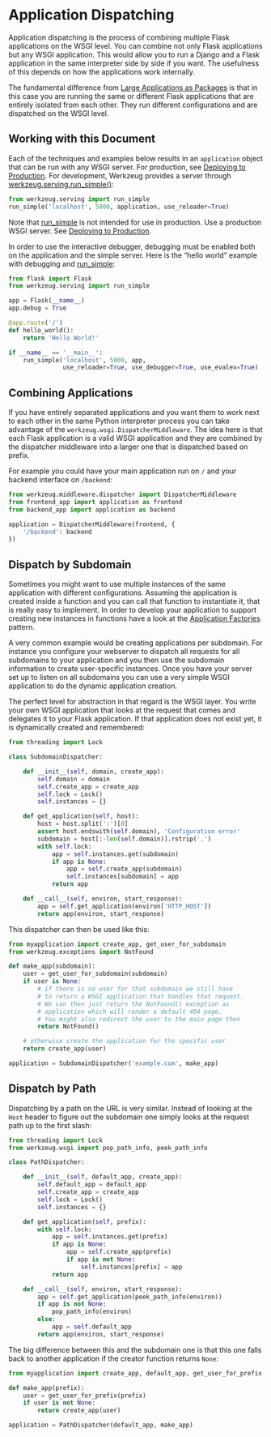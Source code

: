 # Application Dispatching

Application dispatching is the process of combining multiple Flask applications on the WSGI level. You can combine not only Flask applications but any WSGI application. This would allow you to run a Django and a Flask application in the same interpreter side by side if you want. The usefulness of this depends on how the applications work internally.

The fundamental difference from [Large Applications as Packages](https://flask.palletsprojects.com/en/2.3.x/patterns/packages/) is that in this case you are running the same or different Flask applications that are entirely isolated from each other. They run different configurations and are dispatched on the WSGI level.

## Working with this Document

Each of the techniques and examples below results in an `application` object that can be run with any WSGI server. For production, see [Deploying to Production](https://flask.palletsprojects.com/en/2.3.x/deploying/). For development, Werkzeug provides a server through [werkzeug.serving.run_simple()](https://werkzeug.palletsprojects.com/en/2.3.x/serving/#werkzeug.serving.run_simple):

```python
from werkzeug.serving import run_simple
run_simple('localhost', 5000, application, use_reloader=True)
```

Note that [run_simple](https://werkzeug.palletsprojects.com/en/2.3.x/serving/#werkzeug.serving.run_simple) is not intended for use in production. Use a production WSGI server. See [Deploying to Production](https://flask.palletsprojects.com/en/2.3.x/deploying/).

In order to use the interactive debugger, debugging must be enabled both on the application and the simple server. Here is the “hello world” example with debugging and [run_simple](https://werkzeug.palletsprojects.com/en/2.3.x/serving/#werkzeug.serving.run_simple):

```python
from flask import Flask
from werkzeug.serving import run_simple

app = Flask(__name__)
app.debug = True

@app.route('/')
def hello_world():
    return 'Hello World!'

if __name__ == '__main__':
    run_simple('localhost', 5000, app,
               use_reloader=True, use_debugger=True, use_evalex=True)
```

## Combining Applications

If you have entirely separated applications and you want them to work next to each other in the same Python interpreter process you can take advantage of the `werkzeug.wsgi.DispatcherMiddleware`. The idea here is that each Flask application is a valid WSGI application and they are combined by the dispatcher middleware into a larger one that is dispatched based on prefix.

For example you could have your main application run on `/` and your backend interface on `/backend`:

```python
from werkzeug.middleware.dispatcher import DispatcherMiddleware
from frontend_app import application as frontend
from backend_app import application as backend

application = DispatcherMiddleware(frontend, {
    '/backend': backend
})
```

## Dispatch by Subdomain

Sometimes you might want to use multiple instances of the same application with different configurations. Assuming the application is created inside a function and you can call that function to instantiate it, that is really easy to implement. In order to develop your application to support creating new instances in functions have a look at the [Application Factories](https://flask.palletsprojects.com/en/2.3.x/patterns/appfactories/) pattern.

A very common example would be creating applications per subdomain. For instance you configure your webserver to dispatch all requests for all subdomains to your application and you then use the subdomain information to create user-specific instances. Once you have your server set up to listen on all subdomains you can use a very simple WSGI application to do the dynamic application creation.

The perfect level for abstraction in that regard is the WSGI layer. You write your own WSGI application that looks at the request that comes and delegates it to your Flask application. If that application does not exist yet, it is dynamically created and remembered:

```python
from threading import Lock

class SubdomainDispatcher:

    def __init__(self, domain, create_app):
        self.domain = domain
        self.create_app = create_app
        self.lock = Lock()
        self.instances = {}

    def get_application(self, host):
        host = host.split(':')[0]
        assert host.endswith(self.domain), 'Configuration error'
        subdomain = host[:-len(self.domain)].rstrip('.')
        with self.lock:
            app = self.instances.get(subdomain)
            if app is None:
                app = self.create_app(subdomain)
                self.instances[subdomain] = app
            return app

    def __call__(self, environ, start_response):
        app = self.get_application(environ['HTTP_HOST'])
        return app(environ, start_response)
```

This dispatcher can then be used like this:

```python
from myapplication import create_app, get_user_for_subdomain
from werkzeug.exceptions import NotFound

def make_app(subdomain):
    user = get_user_for_subdomain(subdomain)
    if user is None:
        # if there is no user for that subdomain we still have
        # to return a WSGI application that handles that request.
        # We can then just return the NotFound() exception as
        # application which will render a default 404 page.
        # You might also redirect the user to the main page then
        return NotFound()

    # otherwise create the application for the specific user
    return create_app(user)

application = SubdomainDispatcher('example.com', make_app)
```

## Dispatch by Path

Dispatching by a path on the URL is very similar. Instead of looking at the `Host` header to figure out the subdomain one simply looks at the request path up to the first slash:

```python
from threading import Lock
from werkzeug.wsgi import pop_path_info, peek_path_info

class PathDispatcher:

    def __init__(self, default_app, create_app):
        self.default_app = default_app
        self.create_app = create_app
        self.lock = Lock()
        self.instances = {}

    def get_application(self, prefix):
        with self.lock:
            app = self.instances.get(prefix)
            if app is None:
                app = self.create_app(prefix)
                if app is not None:
                    self.instances[prefix] = app
            return app

    def __call__(self, environ, start_response):
        app = self.get_application(peek_path_info(environ))
        if app is not None:
            pop_path_info(environ)
        else:
            app = self.default_app
        return app(environ, start_response)
```

The big difference between this and the subdomain one is that this one falls back to another application if the creator function returns `None`:

```python
from myapplication import create_app, default_app, get_user_for_prefix

def make_app(prefix):
    user = get_user_for_prefix(prefix)
    if user is not None:
        return create_app(user)

application = PathDispatcher(default_app, make_app)
```
